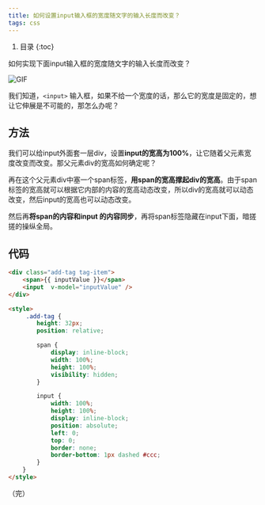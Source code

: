 ```yaml
---
title: 如何设置input输入框的宽度随文字的输入长度而改变？
tags: css
---
```


1. 目录
{:toc}


如何实现下面input输入框的宽度随文字的输入长度而改变？

![GIF](https://user-images.githubusercontent.com/23518990/70308909-3f2ed580-1847-11ea-8704-035c24956b33.gif)


<!--more-->

我们知道，`<input>` 输入框，如果不给一个宽度的话，那么它的宽度是固定的，想让它伸展是不可能的，那怎么办呢？


## 方法

我们可以给input外面套一层div，设置**input的宽高为100%**，让它随着父元素宽度改变而改变。那父元素div的宽高如何确定呢？

再在这个父元素div中塞一个span标签，**用span的宽高撑起div的宽高**。由于span标签的宽高就可以根据它内部的内容的宽高动态改变，所以div的宽高就可以动态改变，然后input的宽高也可以动态改变。

然后再**将span的内容和input 的内容同步**，再将span标签隐藏在input下面，暗搓搓的操纵全局。



## 代码

```html
<div class="add-tag tag-item">
    <span>{{ inputValue }}</span>
    <input  v-model="inputValue" />
</div>

<style>
     .add-tag {
        height: 32px;
        position: relative;

        span {
            display: inline-block;
            width: 100%;
            height: 100%;
            visibility: hidden;
        }

        input {
            width: 100%;
            height: 100%;
            display: inline-block;
            position: absolute;
            left: 0;
            top: 0;
            border: none;
            border-bottom: 1px dashed #ccc;
        }
    }
</style>
```




（完）

